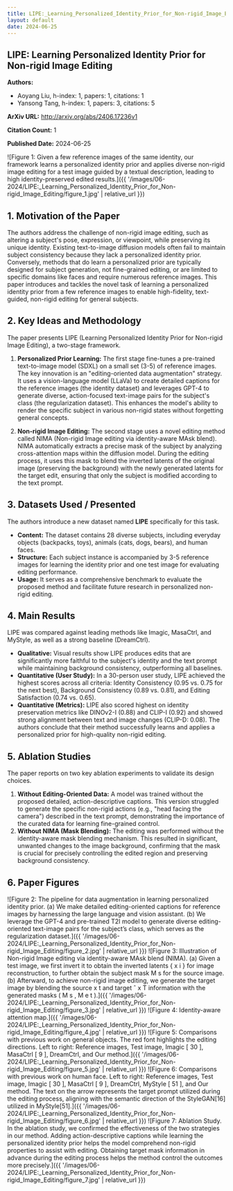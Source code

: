 ```yaml
---
title: LIPE:_Learning_Personalized_Identity_Prior_for_Non-rigid_Image_Editing
layout: default
date: 2024-06-25
---
```

## LIPE: Learning Personalized Identity Prior for Non-rigid Image Editing
**Authors:**
- Aoyang Liu, h-index: 1, papers: 1, citations: 1
- Yansong Tang, h-index: 1, papers: 3, citations: 5

**ArXiv URL:** http://arxiv.org/abs/2406.17236v1

**Citation Count:** 1

**Published Date:** 2024-06-25

![Figure 1: Given a few reference images of the same identity, our framework learns a personalized identity prior and applies diverse non-rigid image editing for a test image guided by a textual description, leading to high identity-preserved edited results.]({{ '/images/06-2024/LIPE:_Learning_Personalized_Identity_Prior_for_Non-rigid_Image_Editing/figure_1.jpg' | relative_url }})
## 1. Motivation of the Paper
The authors address the challenge of non-rigid image editing, such as altering a subject's pose, expression, or viewpoint, while preserving its unique identity. Existing text-to-image diffusion models often fail to maintain subject consistency because they lack a personalized identity prior. Conversely, methods that do learn a personalized prior are typically designed for subject generation, not fine-grained editing, or are limited to specific domains like faces and require numerous reference images. This paper introduces and tackles the novel task of learning a personalized identity prior from a few reference images to enable high-fidelity, text-guided, non-rigid editing for general subjects.

## 2. Key Ideas and Methodology
The paper presents LIPE (Learning Personalized Identity Prior for Non-rigid Image Editing), a two-stage framework.

1.  **Personalized Prior Learning:** The first stage fine-tunes a pre-trained text-to-image model (SDXL) on a small set (3-5) of reference images. The key innovation is an "editing-oriented data augmentation" strategy. It uses a vision-language model (LLaVa) to create detailed captions for the reference images (the identity dataset) and leverages GPT-4 to generate diverse, action-focused text-image pairs for the subject's class (the regularization dataset). This enhances the model's ability to render the specific subject in various non-rigid states without forgetting general concepts.

2.  **Non-rigid Image Editing:** The second stage uses a novel editing method called NIMA (Non-rigid Image editing via identity-aware MAsk blend). NIMA automatically extracts a precise mask of the subject by analyzing cross-attention maps within the diffusion model. During the editing process, it uses this mask to blend the inverted latents of the original image (preserving the background) with the newly generated latents for the target edit, ensuring that only the subject is modified according to the text prompt.

## 3. Datasets Used / Presented
The authors introduce a new dataset named **LIPE** specifically for this task.
*   **Content:** The dataset contains 28 diverse subjects, including everyday objects (backpacks, toys), animals (cats, dogs, bears), and human faces.
*   **Structure:** Each subject instance is accompanied by 3-5 reference images for learning the identity prior and one test image for evaluating editing performance.
*   **Usage:** It serves as a comprehensive benchmark to evaluate the proposed method and facilitate future research in personalized non-rigid editing.

## 4. Main Results
LIPE was compared against leading methods like Imagic, MasaCtrl, and MyStyle, as well as a strong baseline (DreamCtrl).
*   **Qualitative:** Visual results show LIPE produces edits that are significantly more faithful to the subject's identity and the text prompt while maintaining background consistency, outperforming all baselines.
*   **Quantitative (User Study):** In a 30-person user study, LIPE achieved the highest scores across all criteria: Identity Consistency (0.95 vs. 0.75 for the next best), Background Consistency (0.89 vs. 0.81), and Editing Satisfaction (0.74 vs. 0.65).
*   **Quantitative (Metrics):** LIPE also scored highest on identity preservation metrics like DINOv2-I (0.88) and CLIP-I (0.92) and showed strong alignment between text and image changes (CLIP-D: 0.08). The authors conclude that their method successfully learns and applies a personalized prior for high-quality non-rigid editing.

## 5. Ablation Studies
The paper reports on two key ablation experiments to validate its design choices.

1.  **Without Editing-Oriented Data:** A model was trained without the proposed detailed, action-descriptive captions. This version struggled to generate the specific non-rigid actions (e.g., "head facing the camera") described in the text prompt, demonstrating the importance of the curated data for learning fine-grained control.
2.  **Without NIMA (Mask Blending):** The editing was performed without the identity-aware mask blending mechanism. This resulted in significant, unwanted changes to the image background, confirming that the mask is crucial for precisely controlling the edited region and preserving background consistency.

## 6. Paper Figures
![Figure 2: The pipeline for data augmentation in learning personalized identity prior. (a) We make detailed editing-oriented captions for reference images by harnessing the large language and vision assistant. (b) We leverage the GPT-4 and pre-trained T2I model to generate diverse editing-oriented text-image pairs for the subject’s class, which serves as the regularization dataset.]({{ '/images/06-2024/LIPE:_Learning_Personalized_Identity_Prior_for_Non-rigid_Image_Editing/figure_2.jpg' | relative_url }})
![Figure 3: Illustration of Non-rigid Image editing via identity-aware MAsk blend (NIMA). (a) Given a test image, we first invert it to obtain the inverted latents { x i } for image reconstruction, to further obtain the subject mask M s for the source image. (b) Afterward, to achieve non-rigid image editing, we generate the target image by blending the source x t and target ˆ x T information with the generated masks ( M s , M e t ).]({{ '/images/06-2024/LIPE:_Learning_Personalized_Identity_Prior_for_Non-rigid_Image_Editing/figure_3.jpg' | relative_url }})
![Figure 4: Identity-aware attention map.]({{ '/images/06-2024/LIPE:_Learning_Personalized_Identity_Prior_for_Non-rigid_Image_Editing/figure_4.jpg' | relative_url }})
![Figure 5: Comparisons with previous work on general objects. The red font highlights the editing directions. Left to right: Reference images, Test image, Imagic [ 30 ], MasaCtrl [ 9 ], DreamCtrl, and Our method.]({{ '/images/06-2024/LIPE:_Learning_Personalized_Identity_Prior_for_Non-rigid_Image_Editing/figure_5.jpg' | relative_url }})
![Figure 6: Comparisons with previous work on human face. Left to right: Reference images, Test image, Imagic [ 30 ], MasaCtrl [ 9 ], DreamCtrl, MyStyle [ 51 ], and Our method. The text on the arrow represents the target prompt utilized during the editing process, aligning with the semantic direction of the StyleGAN[16] utilized in MyStyle[51].]({{ '/images/06-2024/LIPE:_Learning_Personalized_Identity_Prior_for_Non-rigid_Image_Editing/figure_6.jpg' | relative_url }})
![Figure 7: Ablation Study. In the ablation study, we confirmed the effectiveness of the two strategies in our method. Adding action-descriptive captions while learning the personalized identity prior helps the model comprehend non-rigid properties to assist with editing. Obtaining target mask information in advance during the editing process helps the method control the outcomes more precisely.]({{ '/images/06-2024/LIPE:_Learning_Personalized_Identity_Prior_for_Non-rigid_Image_Editing/figure_7.jpg' | relative_url }})
